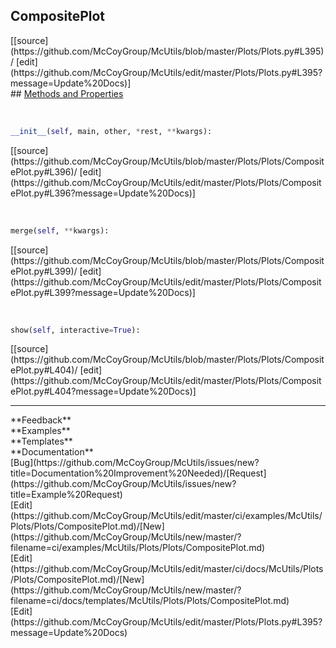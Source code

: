 ## <a id="McUtils.Plots.Plots.CompositePlot">CompositePlot</a> 

<div class="docs-source-link" markdown="1">
[[source](https://github.com/McCoyGroup/McUtils/blob/master/Plots/Plots.py#L395)/
[edit](https://github.com/McCoyGroup/McUtils/edit/master/Plots/Plots.py#L395?message=Update%20Docs)]
</div>









<div class="collapsible-section">
 <div class="collapsible-section collapsible-section-header" markdown="1">
## <a class="collapse-link" data-toggle="collapse" href="#methods" markdown="1"> Methods and Properties</a> <a class="float-right" data-toggle="collapse" href="#methods"><i class="fa fa-chevron-down"></i></a>
 </div>
 <div class="collapsible-section collapsible-section-body collapse show" id="methods" markdown="1">
 
<a id="McUtils.Plots.Plots.CompositePlot.__init__" class="docs-object-method">&nbsp;</a> 
```python
__init__(self, main, other, *rest, **kwargs): 
```
<div class="docs-source-link" markdown="1">
[[source](https://github.com/McCoyGroup/McUtils/blob/master/Plots/Plots/CompositePlot.py#L396)/
[edit](https://github.com/McCoyGroup/McUtils/edit/master/Plots/Plots/CompositePlot.py#L396?message=Update%20Docs)]
</div>


<a id="McUtils.Plots.Plots.CompositePlot.merge" class="docs-object-method">&nbsp;</a> 
```python
merge(self, **kwargs): 
```
<div class="docs-source-link" markdown="1">
[[source](https://github.com/McCoyGroup/McUtils/blob/master/Plots/Plots/CompositePlot.py#L399)/
[edit](https://github.com/McCoyGroup/McUtils/edit/master/Plots/Plots/CompositePlot.py#L399?message=Update%20Docs)]
</div>


<a id="McUtils.Plots.Plots.CompositePlot.show" class="docs-object-method">&nbsp;</a> 
```python
show(self, interactive=True): 
```
<div class="docs-source-link" markdown="1">
[[source](https://github.com/McCoyGroup/McUtils/blob/master/Plots/Plots/CompositePlot.py#L404)/
[edit](https://github.com/McCoyGroup/McUtils/edit/master/Plots/Plots/CompositePlot.py#L404?message=Update%20Docs)]
</div>
 </div>
</div>












---


<div markdown="1" class="text-secondary">
<div class="container">
  <div class="row">
   <div class="col" markdown="1">
**Feedback**   
</div>
   <div class="col" markdown="1">
**Examples**   
</div>
   <div class="col" markdown="1">
**Templates**   
</div>
   <div class="col" markdown="1">
**Documentation**   
</div>
   <div class="col" markdown="1">
   
</div>
   <div class="col" markdown="1">
   
</div>
   <div class="col" markdown="1">
   
</div>
</div>
  <div class="row">
   <div class="col" markdown="1">
[Bug](https://github.com/McCoyGroup/McUtils/issues/new?title=Documentation%20Improvement%20Needed)/[Request](https://github.com/McCoyGroup/McUtils/issues/new?title=Example%20Request)   
</div>
   <div class="col" markdown="1">
[Edit](https://github.com/McCoyGroup/McUtils/edit/master/ci/examples/McUtils/Plots/Plots/CompositePlot.md)/[New](https://github.com/McCoyGroup/McUtils/new/master/?filename=ci/examples/McUtils/Plots/Plots/CompositePlot.md)   
</div>
   <div class="col" markdown="1">
[Edit](https://github.com/McCoyGroup/McUtils/edit/master/ci/docs/McUtils/Plots/Plots/CompositePlot.md)/[New](https://github.com/McCoyGroup/McUtils/new/master/?filename=ci/docs/templates/McUtils/Plots/Plots/CompositePlot.md)   
</div>
   <div class="col" markdown="1">
[Edit](https://github.com/McCoyGroup/McUtils/edit/master/Plots/Plots.py#L395?message=Update%20Docs)   
</div>
   <div class="col" markdown="1">
   
</div>
   <div class="col" markdown="1">
   
</div>
   <div class="col" markdown="1">
   
</div>
</div>
</div>
</div>
